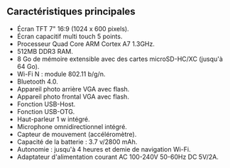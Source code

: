 ## Caractéristiques principales

* Écran TFT 7" 16:9 (1024 x 600 pixels).
* Écran capacitif multi touch 5 points.
* Processeur Quad Core ARM Cortex A7 1.3GHz.
* 512MB DDR3 RAM.
* 8 Go de mémoire extensible avec des cartes microSD-HC/XC (jusqu'à 64 Go).
* Wi-Fi N : module 802.11 b/g/n.
* Bluetooth 4.0.
* Appareil photo arrière VGA avec flash.
* Appareil photo frontal VGA avec flash.
* Fonction USB-Host.
* Fonction USB-OTG.
* Haut-parleur 1 w intégré.
* Microphone omnidirectionnel intégré.
* Capteur de mouvement (accéléromètre).
* Capacité de la batterie : 3.7 v/2800 mAh.
* Autonomie : jusqu'à 4 heures et demie de navigation Wi-Fi.
* Adaptateur d'alimentation courant AC 100-240V 50-60Hz DC 5V/2A.
